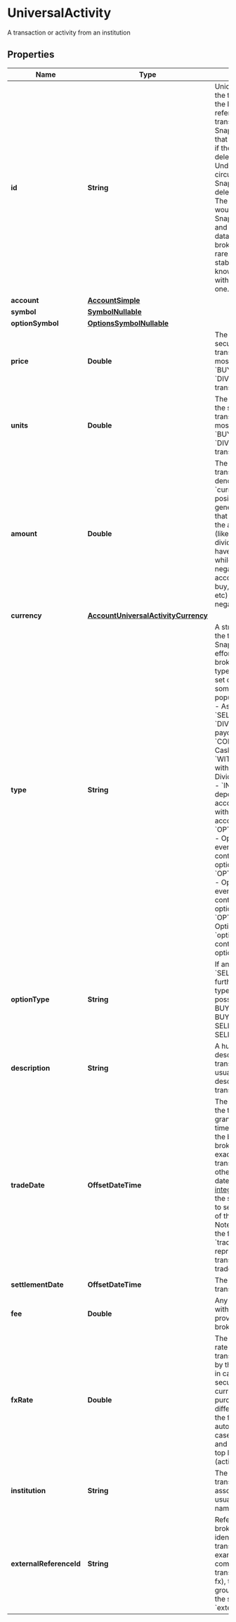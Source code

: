 

# UniversalActivity

A transaction or activity from an institution

## Properties

| Name | Type | Description | Notes |
|------------ | ------------- | ------------- | -------------|
|**id** | **String** | Unique identifier for the transaction. This is the ID used to reference the transaction in SnapTrade.  Please note that this ID _can_ change if the transaction is deleted and re-added. Under normal circumstances, SnapTrade does not delete transactions. The only time this would happen is if SnapTrade re-fetches and reprocesses the data from the brokerage, which is rare. If you require a stable ID, please let us know and we can work with you to provide one.  |  [optional] |
|**account** | [**AccountSimple**](AccountSimple.md) |  |  [optional] |
|**symbol** | [**SymbolNullable**](SymbolNullable.md) |  |  [optional] |
|**optionSymbol** | [**OptionsSymbolNullable**](OptionsSymbolNullable.md) |  |  [optional] |
|**price** | **Double** | The price of the security for the transaction. This is mostly applicable to &#x60;BUY&#x60;, &#x60;SELL&#x60;, and &#x60;DIVIDEND&#x60; transactions. |  [optional] |
|**units** | **Double** | The number of units of the security for the transaction. This is mostly applicable to &#x60;BUY&#x60;, &#x60;SELL&#x60;, and &#x60;DIVIDEND&#x60; transactions. |  [optional] |
|**amount** | **Double** | The amount of the transaction denominated in &#x60;currency&#x60;. This can be positive or negative. In general, transactions that positively affect the account balance (like sell, deposits, dividends, etc) will have a positive amount, while transactions that negatively affect the account balance (like buy, withdrawals, fees, etc) will have a negative amount. |  [optional] |
|**currency** | [**AccountUniversalActivityCurrency**](AccountUniversalActivityCurrency.md) |  |  [optional] |
|**type** | **String** | A string representing the type of transaction. SnapTrade does a best effort to categorize the brokerage transaction types into a common set of values. Here are some of the most popular values:   - &#x60;BUY&#x60; - Asset bought.   - &#x60;SELL&#x60; - Asset sold.   - &#x60;DIVIDEND&#x60; - Dividend payout.   - &#x60;CONTRIBUTION&#x60; - Cash contribution.   - &#x60;WITHDRAWAL&#x60; - Cash withdrawal.   - &#x60;REI&#x60; - Dividend reinvestment.   - &#x60;INTEREST&#x60; - Interest deposited into the account.   - &#x60;FEE&#x60; - Fee withdrawn from the account.   - &#x60;OPTIONEXPIRATION&#x60; - Option expiration event. &#x60;option_symbol&#x60; contains the related option contract info.   - &#x60;OPTIONASSIGNMENT&#x60; - Option assignment event. &#x60;option_symbol&#x60; contains the related option contract info.   - &#x60;OPTIONEXERCISE&#x60; - Option exercise event. &#x60;option_symbol&#x60; contains the related option contract info.  |  [optional] |
|**optionType** | **String** | If an option &#x60;BUY&#x60; or &#x60;SELL&#x60; transaction, this further specifies the type of action. The possible values are: - BUY_TO_OPEN - BUY_TO_CLOSE - SELL_TO_OPEN - SELL_TO_CLOSE  |  [optional] |
|**description** | **String** | A human-readable description of the transaction. This is usually the brokerage&#39;s description of the transaction. |  [optional] |
|**tradeDate** | **OffsetDateTime** | The recorded time for the transaction. The granularity of this timestamp depends on the brokerage. Some brokerages provide the exact time of the transaction, while others provide only the date. Please check the [integrations page](https://snaptrade.notion.site/66793431ad0b416489eaabaf248d0afb?v&#x3D;6fab8012ade6441fa0c6d9af9c55ce3a) for the specific brokerage to see the granularity of the timestamps. Note that even though the field is named &#x60;trade_date&#x60;, it can represent any type of transaction, not just trades. |  [optional] |
|**settlementDate** | **OffsetDateTime** | The date on which the transaction is settled. |  [optional] |
|**fee** | **Double** | Any fee associated with the transaction if provided by the brokerage. |  [optional] |
|**fxRate** | **Double** | The forex conversion rate involved in the transaction if provided by the brokerage. Used in cases where securities of one currency are purchased in a different currency, and the forex conversion is automatic. In those cases, price, amount and fee will be in the top level currency (activity -&gt; currency) |  [optional] |
|**institution** | **String** | The institution that the transaction is associated with. This is usually the brokerage name. |  [optional] |
|**externalReferenceId** | **String** | Reference ID from brokerage used to identify related transactions. For example if an order comprises of several transactions (buy, fee, fx), they can be grouped if they share the same &#x60;external_reference_id&#x60; |  [optional] |



